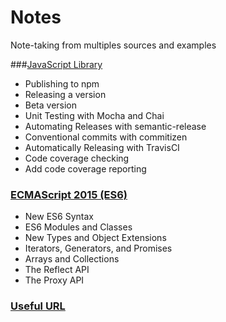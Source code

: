 # <b>Notes</b>
Note-taking from multiples sources and examples

###[JavaScript Library](micro-library)
* Publishing to npm
* Releasing a version
* Beta version
* Unit Testing with Mocha and Chai
* Automating Releases with semantic-release
* Conventional commits with commitizen
* Automatically Releasing with TravisCI
* Code coverage checking
* Add code coverage reporting

### [ECMAScript 2015 (ES6)](ECMAScript-2015_ES6)
* New ES6 Syntax
* ES6 Modules and Classes
* New Types and Object Extensions
* Iterators, Generators, and Promises
* Arrays and Collections
* The Reflect API
* The Proxy API

### [Useful URL](url.md)
